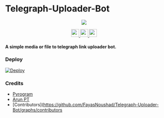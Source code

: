 # Telegraph-Uploader-Bot

<p align="center">
  <a href="https://www.python.org">
    <img src="http://ForTheBadge.com/images/badges/made-with-python.svg">
  </a>
</p>

<p align="center">
  <a href="https://telegram.me/FayasNoushad">
    <img height="25px" src="https://img.shields.io/badge/Updates_Channel-30302f?style=flat&logo=telegram">
  </a>
  <a href="https://telegram.me/FayasChat">
    <img height="25px" src="https://img.shields.io/badge/Support_Group-30302f?style=flat&logo=telegram">
  </a>
  <a href="https://telegram.me/FNPROJECTS">
    <img height="25px" src="https://img.shields.io/badge/Projects_Channel-30302f?style=flat&logo=telegram">
  </a>
</p>

#### A simple media or file to telegraph link uploader bot.

### Deploy

[![Deploy](https://www.herokucdn.com/deploy/button.svg)](https://heroku.com/deploy?template=https://github.com/FayasNoushad/Telegraph-Uploader-Bot)


### Credits 

* [Pyrogram](https://github.com/pyrogram/pyrogram)
* [Arun PT](https://github.com/CW4RR10R)
* [Contributors](https://github.com/FayasNoushad/Telegraph-Uploader-Bot/graphs/contributors
